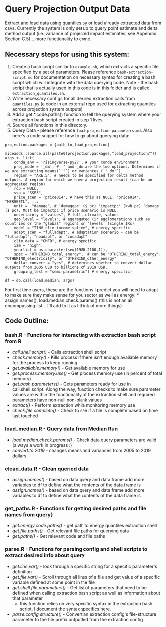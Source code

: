 # Query Projection Output Data 
Extract and load data using quantiles.py or load already extracted data from csvs. Currently the system is only set up to query point estimate and delta method output (i.e. variance of projected impact estimates, see Appendix Scetion C.5)... more functionality to come. 

## Necessary steps for using this system: 
1. Create a bash script similar to `example.sh`, which extracts a specific file specified by a set of parameters. Please reference `bash-extraction-script.md` for documentation on necessary syntax for creating a bash script which will integrate with the data querying code. Note - the bash script that is actually used in this code is in this folder and is called `extraction_quantiles.sh`.
2. Write necessary configs for all desired extraction calls from `quantiles.py` (a code in an external repo used for extracting quantiles across projection system outputs).
3. Add a get.*.code.paths() function to tell the querying system where your extraction bash script created in step 1 lives.
4. Source all functions in this directory.
5. Query Data - please reference `load-projection-parameters.md`. Also here's a code snippet for how to go about querying data:
```
projection.packages = {path_to_load_projection}

miceadds::source.all(paste0(projection.packages,"load_projection/"))
args <- list(
    conda_env = 'risingverse-py27', # your conda environment
    proj_mode = '_dm', # '' and _dm are the two options. Determines if we are extracting means(`''`) or variances (`'_dm'`)
    region = "ARE.5", # needs to be specified for delta method outputs. A region for which we have a projection result (can be an aggregated region)
    rcp = NULL, 
    ssp = "SSP3", 
    price_scen = 'price014', # have this as NULL, "price014", "MERGEETL", ...
    unit =  "damage", # 'damagepc' ($ pc) 'impactpc' (kwh pc) 'damage' ($ pc). Must be impactpc if price scenario is NULL
    uncertainty = "values", # full, climate, values
    geo_level = "levels", # aggregated (ir agglomerations such as countries or the "global" region) or 'levels' (single IRs)
    model = "TINV_clim_income_spline", # energy specific
    adapt_scen = "fulladapt", # adaptation scenario - can be "fulladapt", "noadapt", or "incadapt"
    clim_data = "GMFD", # energy specific
    iam = "high",
    yearlist = as.character(seq(1980,2100,1)),  
    spec = "OTHERIND_total_energy",  # can be "OTHERIND_total_energy", "OTHERIND_electricity", or "OTHERIND_other_energy"
    dollar_convert = "yes", # determines whether to convert dollar outputs from 2005 USD to billions of 2019 USD.  
    grouping_test = "semi-parametric") # energy specific)

df = do.call(load.median, args)

```

For first time users, these are the functions I predict you will need to adapt to make sure they make sense for you sector as well as energy:
    * assign.names(), load.median.check.params() (this is not an all encompassing list... I'll add to it as I think of more things)

## Code Outline: 

### bash.R - Functions for interacting with extraction bash script from R

* *call.shell.script()* - Calls extraction shell script
* *check.memory()* - Kills process if there isn't enough available memory for the process to keep running
* *get.available.memory()* - Get available memory for use
* *get.process.memory.use()* - Get process memory use (in percent of total memory)
* *get.bash.parameters()* - Gets parameters ready for use in call.shell.script. Along the way, function checks to make sure parameter values are within the functionality of the extraction shell and required parameters have non-null non-blank values
* *extract()* - Perform extraction while monitoring memory use 
* *check.file.complete()* - Check to see if a file is complete based on time last touched

### load_median.R - Query data from Median Run

* *load.median.check.params()* - Check data query parameters are valid (always a work in progress :)
* *convert.to.2019* - changes means and variances from 2005 to 2019 dollars

### clean_data.R - Clean queried data

* *assign.names()* - based on data query and data frame add more variables to df to define what the contents of the data frame is
* *assign.names()* - based on data query and data frame add more variables to df to define what the contents of the data frame is

### get_paths.R - Functions for getting desired paths and file names from query}

* *get.energy.code.paths()* - get path to energy quantiles extraction shell
* *get.file.paths()* - Get relevant file paths for querying data
* *get.paths()* - Get relevant code and file paths 

### parse.R - Functions for parsing config and shell scripts to extract desired info about query

* *get.line.var()* - look through a specific string for a specific parameter's definition
* *get.file.var()* - Scroll through all lines of a file and get value of a specific variable defined at some point in the file
* *get.shell.file.parameters()* - Get list of parameters that need to be defined when calling extraction bash script as well as information about that parameter
    * this function relies on very specific syntax in the extraction bash script. I document the syntax specifics [here](https://github.com/ClimateImpactLab/energy-code-release-2020/blob/projection/2_projection/0_packages_programs_inputs/extract_projection_outputs/load_projection/bash-extraction-script.md). 
* *parse.config.structure()* - Convert an extraction config's file-structure parameter to the file prefix outputted from the extraction config





